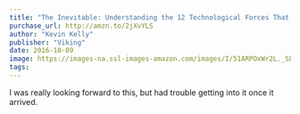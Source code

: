 ```yaml
---
title: "The Inevitable: Understanding the 12 Technological Forces That Will Shape Our Future"
purchase_url: http://amzn.to/2jXvYLS
author: "Kevin Kelly"
publisher: "Viking"
date: 2016-10-09
image: https://images-na.ssl-images-amazon.com/images/I/51ARPOxWr2L._SL75_.jpg
tags:
---
```


I was really looking forward to this, but had trouble getting into it once it arrived.
